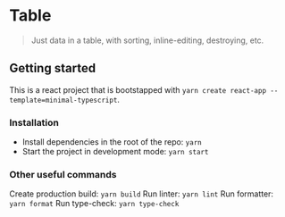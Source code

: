 # Table

  > Just data in a table, with sorting, inline-editing, destroying, etc.

## Getting started

This is a react project that is bootstapped with `yarn create react-app --template=minimal-typescript`.

### Installation

 - Install dependencies in the root of the repo: `yarn`
 - Start the project in development mode: `yarn start`

### Other useful commands

Create production build: `yarn build`
Run linter: `yarn lint`
Run formatter: `yarn format`
Run type-check: `yarn type-check`
